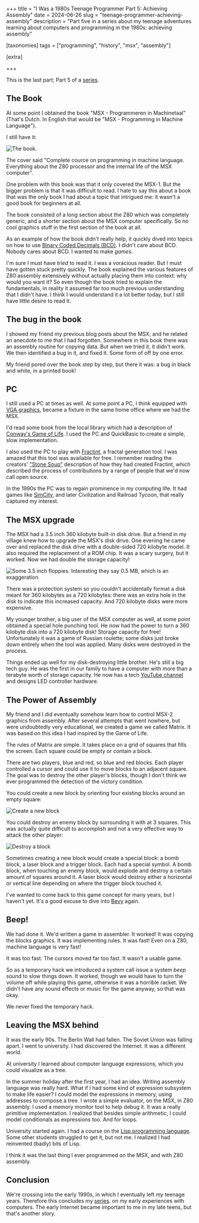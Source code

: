 +++
title = "I Was a 1980s Teenage Programmer Part 5: Achieving Assembly"
date = 2024-06-26
slug = "teenage-programmer-achieving-assembly"
description = "Part five in a series about my teenage adventures learning about computers and programming in the 1980s: achieving assembly"

[taxonomies]
tags = ["programming", "history", "msx", "assembly"]

[extra]


+++

This is the last part; Part 5 of a
[series](@/posts/teenage-programmer-alphatronic.md).

## The Book

At some point I obtained the book "MSX - Programmeren in Machinetaal" (That's
Dutch. In English that would be "MSX - Programming in Machine Language").

I still have it:

![The book.](/img/msx-programmeren-in-machinetaal.png)

The cover said "Complete cource on programming in machine language. Everything
about the Z80 processor and the internal life of the MSX computer".

One problem with this book was that it only covered the MSX-1. But the bigger
problem is that it was difficult to read. I hate to say this about a book that
was the only book I had about a topic that intrigued me: it wasn't a good book
for beginners at all.

The book consisted of a long section about the Z80 which was completely
generic, and a shorter section about the MSX computer specifically. So no cool
graphics stuff in the first section of the book at all.

As an example of how the book didn't really help, it quickly dived into topics
on how to use [Binary Coded Decimals
(BCD)](https://en.wikipedia.org/wiki/Binary-coded_decimal). I didn't care about
BCD. Nobody cares about BCD. I wanted to make _games_.

I'm sure I must have _tried_ to read it. I was a voracious reader. But I must
have gotten stuck pretty quickly. The book explained the various features of
Z80 assembly extensively without actually placing them into context: why would
you want it? So even though the book tried to explain the fundamentals, in
reality it assumed far too much previous understanding that I didn't have. I
think I would understand it a lot better today, but I still have little desire
to read it.

## The bug in the book

I showed my friend my previous blog posts about the MSX, and he related an
anecdote to me that I had forgotten. Somewhere in this book there was an
assembly routine for copying data. But when we tried it, it didn't work. We
then identified a bug in it, and fixed it. Some form of off by one error.

My friend pored over the book step by step, but there it was: a bug in black
and white, in a printed book!

## PC

I still used a PC at times as well. At some point a PC, I think equipped with
[VGA graphics](https://en.wikipedia.org/wiki/Video_Graphics_Array), became a
fixture in the same home office where we had the MSX.

I'd read some book from the local library which had a description of [Conway's Game of Life](https://en.wikipedia.org/wiki/Conway%27s_Game_of_Life). I used
the PC and QuickBasic to create a simple, slow implementation.

I also used the PC to play with
[Fractint](https://en.wikipedia.org/wiki/Fractint), a fractal generation tool.
I was amazed that this tool was available for free. I remember reading the
creators' ["Stone Soup"](https://en.wikipedia.org/wiki/Stone_Soup) description
of how they had created Fractint, which described the process of contributions
by a range of people that we'd now call open source.

In the 1990s the PC was to regain prominence in my computing life. It had games
like [SimCity](https://en.wikipedia.org/wiki/SimCity), and later Civilization
and Railroad Tycoon, that really captured my interest.

## The MSX upgrade

The MSX had a 3.5 inch 360 kilobyte built-in disk drive. But a friend in my
village knew how to upgrade the MSX's disk drive. One evening he came over and
replaced the disk drive with a double-sided 720 kilobyte model. It also
required the replacement of a ROM chip. It was a scary surgery, but it worked.
Now we had double the storage capacity!

![Some 3.5 inch floppies. Interesting they say 0.5 MB, which is an exaggeration](/img/msx-floppies.jpg)

There was a protection system so you couldn't accidentally format a disk meant
for 360 kilobytes as a 720 kilobytes: there was an extra hole in the disk to
indicate this increased capacity. And 720 kilobyte disks were more expensive.

My younger brother, a big user of the MSX computer as well, at some point
obtained a special hole punching tool. He now had the power to turn a 360
kilobyte disk into a 720 kilobyte disk! Storage capacity for free!
Unfortunately it was a game of Russian roulette; some disks just broke down
entirely when the tool was applied. Many disks were destroyed in the process.

Things ended up well for my disk-destroying little brother. He's still a big
tech guy. He was the first in our family to have a computer with more than a
terabyte worth of storage capacity. He now has a tech [YouTube
channel](https://www.youtube.com/c/IntermitTech) and designs LED controller
hardware.

## The Power of Assembly

My friend and I did eventually somehow learn how to control MSX-2 graphics from
assembly. After several attempts that went nowhere, but were undoubtedly very
educational, we created a game we called Matrix. It was based on this idea I
had inspired by the Game of Life.

The rules of Matrix are simple. It takes place on a grid of squares that fills
the screen. Each square could be empty or contain a block.

There are two players, blue and red, so blue and red blocks. Each player
controlled a cursor and could use it to move blocks to an adjacent square. The
goal was to destroy the other player's blocks, though I don't think we ever
programmed the detection of the victory condition.

You could create a new block by orienting four existing blocks around an empty
square:

![Create a new block](/img/matrix-create.png)

You could destroy an enemy block by surrounding it with at 3 squares. This
was actually quite difficult to accomplish and not a very effective way to
attack the other player:

![Destroy a block](/img/matrix-destroy.png)

Sometimes creating a new block would create a special block: a bomb block, a
laser block and a trigger block. Each had a special symbol. A bomb block, when
touching an enemy block, would explode and destroy a certain amount of squares
around it. A laser block would destroy either a horizontal or vertical line
depending on where the trigger block touched it.

I've wanted to come back to this game concept for many years, but I haven't
yet. It's a good excuse to dive into [Bevy](https://bevyengine.org/) again.

## Beep!

We had done it. We'd written a game in assembler. It worked! It was copying the
blocks graphics. It was implementing rules. It was fast! Even on a Z80,
machine language is very fast!

It was too fast. The cursors moved far too fast. It wasn't a usable game.

So as a temporary hack we introduced a system call issue a system _beep_ sound
to slow things down. It worked, though we would have to turn the volume off
while playing this game, otherwise it was a horrible racket. We didn't have any
sound effects or music for the game anyway, so that was okay.

We never fixed the temporary hack.

## Leaving the MSX behind

It was the early 90s. The Berlin Wall had fallen. The Soviet Union was falling
apart. I went to university. I had discovered the Internet. It was a different
world.

At university I learned about computer language expressions, which you could
visualize as a tree.

In the summer holiday after the first year, I had an idea. Writing assembly
language was really hard. What if I had some kind of expression subsystem to
make life easier? I could model the expressions in memory, using addresses to
compose a tree. I wrote a simple evaluator, on the MSX, in Z80 assembly. I used
a memory monitor tool to help debug it. It was a really primitive
implementation. I realized that besides simple arithmetic, I could model
conditionals as expressions too. And for loops.

University started again. I had a course on the [Lisp programming
language](<https://en.wikipedia.org/wiki/Lisp_(programming_language)>). Some
other students struggled to get it, but not me. I realized I had reinvented
(badly) bits of Lisp.

I think it was the last thing I ever programmed on the MSX, and with Z80
assembly.

## Conclusion

We're crossing into the early 1990s, in which I eventually left my teenage
years. Therefore this concludes my
[series](@/posts/teenage-programmer-alphatronic.md). on my early experiences
with computers. The early Internet became important to me in my late teens, but
that's another story.
